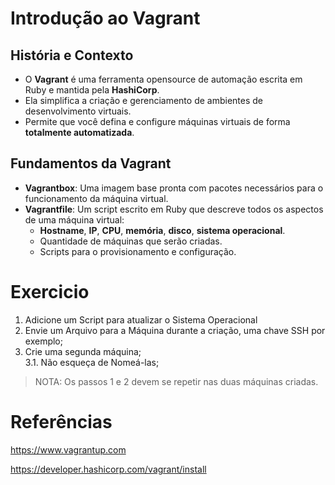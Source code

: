 # Introdução ao Vagrant

## História e Contexto

- O **Vagrant** é uma ferramenta opensource de automação escrita em Ruby e mantida pela **HashiCorp**.
- Ela simplifica a criação e gerenciamento de ambientes de desenvolvimento virtuais.
- Permite que você defina e configure máquinas virtuais de forma **totalmente automatizada**.

## Fundamentos da Vagrant

- **Vagrantbox**: Uma imagem base pronta com pacotes necessários para o funcionamento da máquina virtual.
- **Vagrantfile**: Um script escrito em Ruby que descreve todos os aspectos de uma máquina virtual:
    - **Hostname**, **IP**, **CPU**, **memória**, **disco**, **sistema operacional**.
    - Quantidade de máquinas que serão criadas.
    - Scripts para o provisionamento e configuração.

# Exercicio
1. Adicione um Script para atualizar o Sistema Operacional
2. Envie um Arquivo para a Máquina durante a criação, uma chave SSH por exemplo;
3. Crie uma segunda máquina;\
3.1. Não esqueça de Nomeá-las;

> NOTA: Os passos 1 e 2 devem se repetir nas duas máquinas criadas.

# Referências

https://www.vagrantup.com

https://developer.hashicorp.com/vagrant/install
